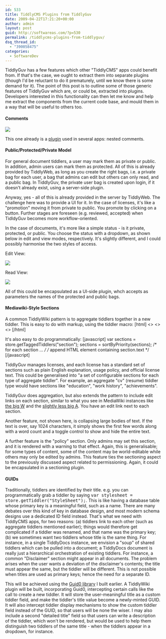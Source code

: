 ```yaml
---
id: 533
title: TiddlyCMS Plugins from TiddlyGuv
date: 2009-04-22T17:21:20+00:00
author: admin
layout: post
guid: http://softwareas.com/?p=530
permalink: /tiddlycms-plugins-from-tiddlyguv/
dsq_thread_id:
  - "390058475"
categories:
  - SoftwareDev
---
```

TiddlyGuv has a few features which other "TiddlyCMS" apps could benefit from. If that's the case, we ought to extract them into separate plugins (though I'd be reluctant to do it prematurely, until we know there is some demand for it). The point of this post is to outline some of those generic features of TiddlyGuv which are, or could be, extracted into plugins. Developers interested in this functionality can then let me know and help me extract the components from the current code base, and mould them in a way that will be useful to others too.

<h4>Comments</h4>

<img src="http://img.skitch.com/20090422-fmq4sbic2j22rsksfanp5g96ni.jpg" />

This one already is a <a href="http://tiddlywiki.mahemoff.com/CommentsPlugin.html">plugin</a> used in several apps: nested comments.

<h4>Public/Protected/Private Model</h4>

For general document tiddlers, a user may mark them as private or public. In addition, admin users can mark them as protected. All of this is already provided by TiddlyWeb, as long as you create the right bags, i.e. a private bag for each user, a bag that admins can edit but others can only read, and a public bag. In TiddlyGuv, the private user bag is created upon login, if it doesn't already exist, using a server-side plugin.

Anyway, yes - all of this is already provided in the server by TiddlyWeb. The challenge here was to provide a UI for it. In the case of licenses, it's like a "promotion" moving it from private to public. You promote by clicking on a button. Further stages are foreseen (e.g. reviewed, accepted) when TidldyGuv becomes more workflow-oriented.

In the case of documents, it's more like a simple status - is it private, protected, or public. You choose the status with a dropdown, as shown below in edit and view modes, respectively. It's slightly different, and I could possibly harmonise the two styles of access.

Edit View:

<img src="http://img.skitch.com/20090422-ejdcimc3dryi9iqhbq3twgjnbs.jpg"/>

Read View:

<img src="http://img.skitch.com/20090422-ref92ptai858ryde7sjg72ttgm.jpg"/>

All of this could be encapsulated as a UI-side plugin, whch accepts as parameters the names of the protected and public bags.

<h4>Mediawiki-Style Sections</h4>

A common TiddlyWiki pattern is to aggregate tiddlers together in a new tiddler. This is easy to do with markup, using the tiddler macro:
[html]
<<tiddler intro>>
<<tiddler arguments>>
<<tiddler conclusion>>
[/html]

It's also easy to do programmatically:
[javascript]
  var sections = store.getTaggedTiddlers("section");
  sections = sortByPriority(sections);
  /* for each section ... */
     /* append HTML element containing section.text */
[/javascript]

TiddlyGuv manages licenses, and each license has a standard set of sections such as plain English explanation, usage policy, and official license text. This could be generalised into "a set of configurable sections for each type of aggregate tiddler". For example, an aggregate "cv" (resume) tiddler type would have sections like "education", "work history", "achievements".

TiddlyGuv does aggregation, but also extends the pattern to include edit links on each section, similar to what you see in MediaWiki instances like <a href="http://wikipedia.org">the big W</a> and the <a href="http://ajaxpatterns.org">slightly less big A</a>. You have an edit link next to each section.

Another feature, not shown here, is collapsing large bodies of text. If the text is over, say 1024 characters, it simply shows the first few words along with a word count and a toggle control to show and hide the entire text.

A further feature is the "policy" section. Only admins may set this section, and it is rendered with a warning to that effect. Again, this is generalisable; for some types of content, some of the content may be world-editable while others may only be edited by admins. This feature ties the sectioning aspect to the previously discussed aspect related to permissioning. Again, it could be encapsulated in a sectioning plugin.

<h4>GUIDs</h4>

Traditionally, tiddlers are identified by their title. e.g. you can programmatically grab a tiddler by saying <tt>var stylesheet = store.getTiddler("StyleSheet");</tt>. This is like having a database table whose primary key is a meaningful field, such as a name. There are many debates over this kind of key in database design, and most modern schema designs use a dedicated ID field instead. That's what we need with TiddlyCMS apps, for two reasons: (a) tiddlers link to each other (such as aggregate tiddlers mentioned earlier); things would therefore get complicated if a tiddler was renamed, and that name was the primary key; (b) we sometimes want two tiddlers whose title is the same thing. For instance, in a single TiddlyDocs instance, we envision a "soup" of shared tiddlers which can be pulled into a document; a TiddlyDocs document is really just a hierarchical orchestration of existing tiddlers. For instance, a common "Disclaimer" section might appear in all documents. The problem arises when the user wants a deviation of the disclaimer's contents; the title must appear the same, but the tiddler will be different. This is not possible when titles are used as primary keys; hence the need for a separate  ID.

This will be achieved using the <a href="http://softwareas.com/guid0-a-javascript-guid-generator">Guid0 library</a> I built earlier. A TiddlyWiki plugin will be built, incorporating Guid0, intercepting certain calls like the call to create a new tiddler. It will store the user-meaningful title as a custom tiddler field, and make the tiddler's title value become a newly-minted GUID. It will also intercept tiddler display mechanisms to show the custom tiddler field instead of the GUID, so that users will be none the wiser. I may also include a second "detailed title" field so that users can write a description of the tiddler, which won't be rendered, but would be used to help them distinguish two tiddlers of the same title - when the tiddlers appear in a dropdown, for instance.
